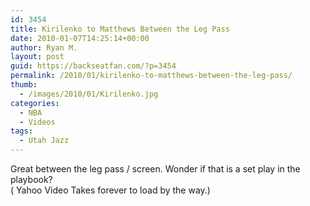 ```yaml
---
id: 3454
title: Kirilenko to Matthews Between the Leg Pass
date: 2010-01-07T14:25:14+00:00
author: Ryan M.
layout: post
guid: https://backseatfan.com/?p=3454
permalink: /2010/01/kirilenko-to-matthews-between-the-leg-pass/
thumb:
  - /images/2010/01/Kirilenko.jpg
categories:
  - NBA
  - Videos
tags:
  - Utah Jazz
---
```


<div class="entry">
  <div>
  </div>

  <div>
    Great between the leg pass / screen. Wonder if that is a set play in the playbook?
  </div>

  <div>
  </div>

  <div>
    ( Yahoo Video Takes forever to load by the way.)
  </div>
</div>
